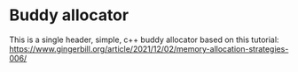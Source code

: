 # Buddy allocator

This is a single header, simple, c++ buddy allocator based on this tutorial:\
https://www.gingerbill.org/article/2021/12/02/memory-allocation-strategies-006/